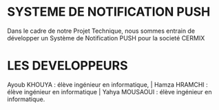 # SYSTEME DE NOTIFICATION PUSH
 Dans le cadre de notre Projet Technique, nous sommes entrain de développer
 un Système de Notification PUSH pour la societé CERMIX
 
# LES DEVELOPPEURS
 Ayoub KHOUYA : élève ingénieur en informatique, 
 | Hamza HRAMCHI : élève ingénieur en informatique 
 | Yahya MOUSAOUI : élève ingénieur en informatique.

# 
